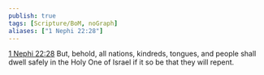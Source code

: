 ```yaml
---
publish: true
tags: [Scripture/BoM, noGraph]
aliases: ["1 Nephi 22:28"]
---
```

[1 Nephi 22:28](https://churchofjesuschrist.org/study/scriptures/bofm/1-ne/22?lang=eng&id=p28#p28) But, behold, all nations, kindreds, tongues, and people shall dwell safely in the Holy One of Israel if it so be that they will repent.
